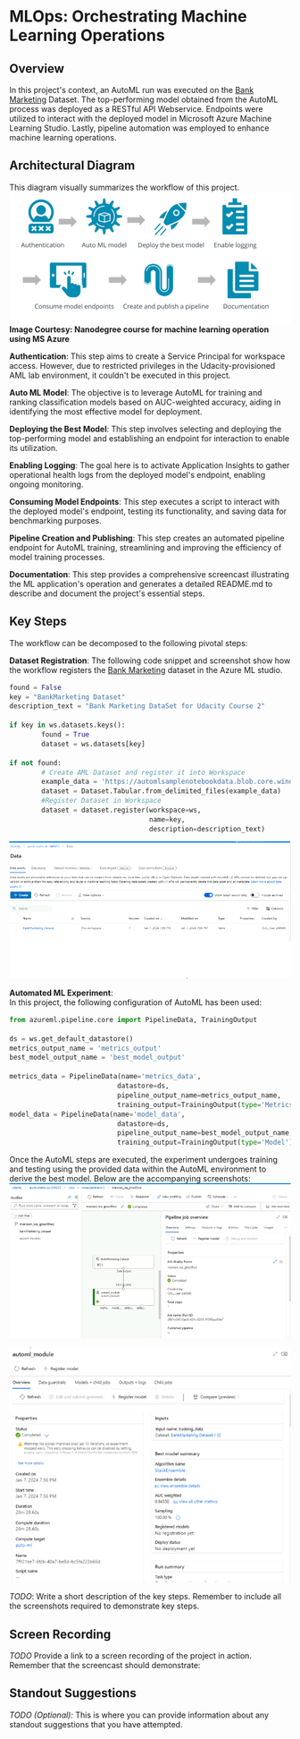 # MLOps: Orchestrating Machine Learning Operations
## Overview
In this project's context, an AutoML run was executed on the [Bank Marketing](https://automlsamplenotebookdata.blob.core.windows.net/automl-sample-notebook-data/bankmarketing_train.csv) Dataset. The top-performing model obtained from the AutoML process was deployed as a RESTful API Webservice. Endpoints were utilized to interact with the deployed model in Microsoft Azure Machine Learning Studio. Lastly, pipeline automation was employed to enhance machine learning operations. 

## Architectural Diagram
This diagram visually summarizes the workflow of this project.
![Image Alt Text](Artifacts/workflow.PNG)
**Image Courtesy: Nanodegree course for machine learning operation using MS Azure**

**Authentication**: This step aims to create a Service Principal for workspace access. However, due to restricted privileges in the Udacity-provisioned AML lab environment, it couldn't be executed in this project.

**Auto ML Model**: The objective is to leverage AutoML for training and ranking classification models based on AUC-weighted accuracy, aiding in identifying the most effective model for deployment.

**Deploying the Best Model**: This step involves selecting and deploying the top-performing model and establishing an endpoint for interaction to enable its utilization.

**Enabling Logging**: The goal here is to activate Application Insights to gather operational health logs from the deployed model's endpoint, enabling ongoing monitoring.

**Consuming Model Endpoints**: This step executes a script to interact with the deployed model's endpoint, testing its functionality, and saving data for benchmarking purposes.

**Pipeline Creation and Publishing**: This step creates an automated pipeline endpoint for AutoML training, streamlining and improving the efficiency of model training processes.

**Documentation**: This step provides a comprehensive screencast illustrating the ML application's operation and generates a detailed README.md to describe and document the project's essential steps.


## Key Steps
The workflow can be decomposed to the following pivotal steps:

**Dataset Registration**: 
The following code snippet and screenshot show how the workflow registers the  [Bank Marketing](https://automlsamplenotebookdata.blob.core.windows.net/automl-sample-notebook-data/bankmarketing_train.csv) dataset in the Azure ML studio.
```python
found = False
key = "BankMarketing Dataset"
description_text = "Bank Marketing DataSet for Udacity Course 2"

if key in ws.datasets.keys(): 
        found = True
        dataset = ws.datasets[key] 

if not found:
        # Create AML Dataset and register it into Workspace
        example_data = 'https://automlsamplenotebookdata.blob.core.windows.net/automl-sample-notebook-data/bankmarketing_train.csv'
        dataset = Dataset.Tabular.from_delimited_files(example_data)        
        #Register Dataset in Workspace
        dataset = dataset.register(workspace=ws,
                                   name=key,
                                   description=description_text)
```
![Image Alt Text](Artifacts/Data_Registration.PNG)

**Automated ML Experiment**:  
In this project, the following configuration of AutoML has been used:
```python
from azureml.pipeline.core import PipelineData, TrainingOutput

ds = ws.get_default_datastore()
metrics_output_name = 'metrics_output'
best_model_output_name = 'best_model_output'

metrics_data = PipelineData(name='metrics_data',
                           datastore=ds,
                           pipeline_output_name=metrics_output_name,
                           training_output=TrainingOutput(type='Metrics'))
model_data = PipelineData(name='model_data',
                           datastore=ds,
                           pipeline_output_name=best_model_output_name,
                           training_output=TrainingOutput(type='Model'))
```
Once the AutoML steps are executed, the experiment undergoes training and testing using the provided data within the AutoML environment to derive the best model. Below are the accompanying screenshots:
![Image Alt Text](Artifacts/Job_end_details.PNG)

![Image Alt Text](Artifacts/Best_model_N.PNG)

*TODO*: Write a short description of the key steps. Remember to include all the screenshots required to demonstrate key steps. 

## Screen Recording
*TODO* Provide a link to a screen recording of the project in action. Remember that the screencast should demonstrate:

## Standout Suggestions
*TODO (Optional):* This is where you can provide information about any standout suggestions that you have attempted.

